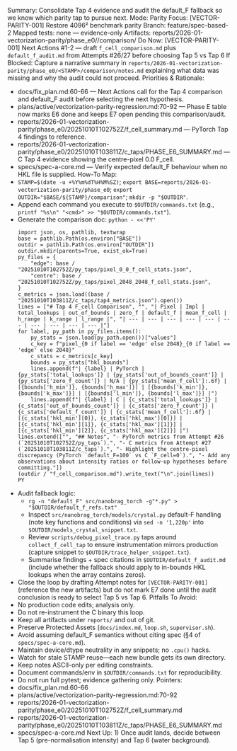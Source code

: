 Summary: Consolidate Tap 4 evidence and audit the default_F fallback so we know which parity tap to pursue next.
Mode: Parity
Focus: [VECTOR-PARITY-001] Restore 4096² benchmark parity
Branch: feature/spec-based-2
Mapped tests: none — evidence-only
Artifacts: reports/2026-01-vectorization-parity/phase_e0/<STAMP>/comparison/
Do Now: [VECTOR-PARITY-001] Next Actions #1-2 — draft `f_cell_comparison.md` plus `default_f_audit.md` from Attempts #26/27 before choosing Tap 5 vs Tap 6
If Blocked: Capture a narrative summary in `reports/2026-01-vectorization-parity/phase_e0/<STAMP>/comparison/notes.md` explaining what data was missing and why the audit could not proceed.
Priorities & Rationale:
- docs/fix_plan.md:60-66 — Next Actions call for the Tap 4 comparison and default_F audit before selecting the next hypothesis.
- plans/active/vectorization-parity-regression.md:70-92 — Phase E table now marks E6 done and keeps E7 open pending this comparison/audit.
- reports/2026-01-vectorization-parity/phase_e0/20251010T102752Z/f_cell_summary.md — PyTorch Tap 4 findings to reference.
- reports/2026-01-vectorization-parity/phase_e0/20251010T103811Z/c_taps/PHASE_E6_SUMMARY.md — C Tap 4 evidence showing the centre-pixel 0.0 F_cell.
- specs/spec-a-core.md — Verify expected default_F behaviour when no HKL file is supplied.
How-To Map:
- `STAMP=$(date -u +%Y%m%dT%H%M%SZ)`; `export BASE=reports/2026-01-vectorization-parity/phase_e0`; `export OUTDIR="$BASE/${STAMP}/comparison"`; `mkdir -p "$OUTDIR"`.
- Append each command you execute to `$OUTDIR/commands.txt` (e.g., `printf "%s\n" "<cmd>" >> "$OUTDIR/commands.txt"`).
- Generate the comparison doc:
  `python - <<'PY'`
  ```
  import json, os, pathlib, textwrap
  base = pathlib.Path(os.environ["BASE"]) 
  outdir = pathlib.Path(os.environ["OUTDIR"]) 
  outdir.mkdir(parents=True, exist_ok=True)
  py_files = {
      "edge": base / "20251010T102752Z/py_taps/pixel_0_0_f_cell_stats.json",
      "centre": base / "20251010T102752Z/py_taps/pixel_2048_2048_f_cell_stats.json",
  }
  c_metrics = json.load((base / "20251010T103811Z/c_taps/tap4_metrics.json").open())
  lines = ["# Tap 4 F_cell Comparison", "", "| Pixel | Impl | total_lookups | out_of_bounds | zero_f | default_f | mean_f_cell | h_range | k_range | l_range |", "| --- | --- | --- | --- | --- | --- | --- | --- | --- | --- |"]
  for label, py_path in py_files.items():
      py_stats = json.load(py_path.open())["values"]
      c_key = f"pixel_{0 if label == 'edge' else 2048}_{0 if label == 'edge' else 2048}"
      c_stats = c_metrics[c_key]
      bounds = py_stats["hkl_bounds"]
      lines.append(f"| {label} | PyTorch | {py_stats['total_lookups']} | {py_stats['out_of_bounds_count']} | {py_stats['zero_f_count']} | N/A | {py_stats['mean_f_cell']:.6f} | [{bounds['h_min']}, {bounds['h_max']}] | [{bounds['k_min']}, {bounds['k_max']}] | [{bounds['l_min']}, {bounds['l_max']}] |")
      lines.append(f"| {label} | C | {c_stats['total_lookups']} | {c_stats['out_of_bounds_count']} | {c_stats['zero_f_count']} | {c_stats['default_f_count']} | {c_stats['mean_f_cell']:.6f} | [{c_stats['hkl_min'][0]}, {c_stats['hkl_max'][0]}] | [{c_stats['hkl_min'][1]}, {c_stats['hkl_max'][1]}] | [{c_stats['hkl_min'][2]}, {c_stats['hkl_max'][2]}] |")
  lines.extend(["", "## Notes", "- PyTorch metrics from Attempt #26 (`20251010T102752Z/py_taps`).", "- C metrics from Attempt #27 (`20251010T103811Z/c_taps`).", "- Highlight the centre-pixel discrepancy (PyTorch `default_F=100` vs C `F_cell=0`).", "- Add any observations about intensity ratios or follow-up hypotheses before committing."])
  (outdir / "f_cell_comparison.md").write_text("\n".join(lines))
  PY
- Audit fallback logic:
  * `rg -n "default_F" src/nanobrag_torch -g"*.py" > "$OUTDIR/default_f_refs.txt"`
  * Inspect `src/nanobrag_torch/models/crystal.py` default-F handling (note key functions and conditions) via `sed -n '1,220p'` into `$OUTDIR/models_crystal_snippet.txt`.
  * Review `scripts/debug_pixel_trace.py` taps around `collect_f_cell_tap` to ensure instrumentation mirrors production (capture snippet to `$OUTDIR/trace_helper_snippet.txt`).
  * Summarise findings + spec citations in `$OUTDIR/default_f_audit.md` (include whether the fallback should apply to in-bounds HKL lookups when the array contains zeros).
- Close the loop by drafting Attempt notes for `[VECTOR-PARITY-001]` (reference the new artifacts) but do not mark E7 done until the audit conclusion is ready to select Tap 5 vs Tap 6.
Pitfalls To Avoid:
- No production code edits; analysis only.
- Do not re-instrument the C binary this loop.
- Keep all artifacts under `reports/` and out of git.
- Preserve Protected Assets (`docs/index.md`, `loop.sh`, `supervisor.sh`).
- Avoid assuming default_F semantics without citing spec (§4 of `specs/spec-a-core.md`).
- Maintain device/dtype neutrality in any snippets; no `.cpu()` hacks.
- Watch for stale STAMP reuse—each new bundle gets its own directory.
- Keep notes ASCII-only per editing constraints.
- Document commands/env in `$OUTDIR/commands.txt` for reproducibility.
- Do not run full pytest; evidence gathering only.
Pointers:
- docs/fix_plan.md:60-66
- plans/active/vectorization-parity-regression.md:70-92
- reports/2026-01-vectorization-parity/phase_e0/20251010T102752Z/f_cell_summary.md
- reports/2026-01-vectorization-parity/phase_e0/20251010T103811Z/c_taps/PHASE_E6_SUMMARY.md
- specs/spec-a-core.md
Next Up: 1) Once audit lands, decide between Tap 5 (pre-normalisation intensity) and Tap 6 (water background).
